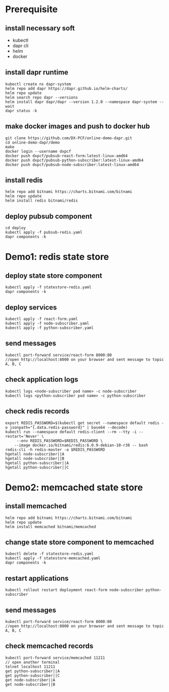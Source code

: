 # Prerequisite
## install necessary soft
- kubectl
- dapr cli
- helm
- docker

## install dapr runtime
```
kubectl create ns dapr-system
helm repo add dapr https://dapr.github.io/helm-charts/
helm repo update
helm search repo dapr --versions
helm install dapr dapr/dapr --version 1.2.0 --namespace dapr-system --wait
dapr status -k
```

## make docker images and push to docker hub
```
git clone https://github.com/DX-PCF/online-demo-dapr.git
cd online-demo-dapr/demo
make
docker login --username dxpcf
docker push dxpcf/pubsub-react-form:latest-linux-amd64
docker push dxpcf/pubsub-python-subscriber:latest-linux-amd64
docker push dxpcf/pubsub-node-subscriber:latest-linux-amd64
```

## install redis
```
helm repo add bitnami https://charts.bitnami.com/bitnami
helm repo update
helm install redis bitnami/redis
```

## deploy pubsub component
```
cd deploy
kubectl apply -f pubsub-redis.yaml
dapr components -k
```

# Demo1: redis state store
## deploy state store component
```
kubectl apply -f statestore-redis.yaml
dapr components -k
```

## deploy services
```
kubectl apply -f react-form.yaml
kubectl apply -f node-subscriber.yaml
kubectl apply -f python-subscriber.yaml
```

## send messages
```
kubectl port-forward service/react-form 8000:80
//open http://localhost:8000 on your browser and sent message to topic A, B, C
```

## check application logs
```
kubectl logs <node-subscriber pod name> -c node-subscriber
kubectl logs <python-subscriber pod name> -c python-subscriber
```

## check redis records
```
export REDIS_PASSWORD=$(kubectl get secret --namespace default redis -o jsonpath="{.data.redis-password}" | base64 --decode)
kubectl run --namespace default redis-client --rm --tty -i --restart='Never' \
     --env REDIS_PASSWORD=$REDIS_PASSWORD \
    --image docker.io/bitnami/redis:6.0.9-debian-10-r38 -- bash
redis-cli -h redis-master -a $REDIS_PASSWORD
hgetall node-subscriber||A
hgetall node-subscriber||B
hgetall python-subscriber||A
hgetall python-subscriber||C
```

# Demo2: memcached state store

## install memcached
```
helm repo add bitnami https://charts.bitnami.com/bitnami
helm repo update
helm install memcached bitnami/memcached
```

## change state store component to memcached
```
kubectl delete -f statestore-redis.yaml
kubectl apply -f statestore-memcached.yaml
dapr components -k
```

## restart applications
```
kubectl rollout restart deployment react-form node-subscriber python-subscriber
```

## send messages
```
kubectl port-forward service/react-form 8000:80
//open http://localhost:8000 on your browser and sent message to topic A, B, C
```

## check memcached records
```
kubectl port-forward service/memcached 11211
// open another terminal
telnet localhost 11211
get python-subscriber||A
get python-subscriber||C
get node-subscriber||A
get node-subscriber||B
```